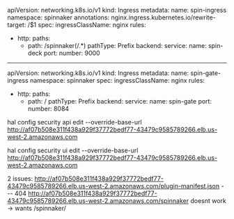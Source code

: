apiVersion: networking.k8s.io/v1
kind: Ingress
metadata:
  name: spin-ingress
  namespace: spinnaker
  annotations:
    nginx.ingress.kubernetes.io/rewrite-target: /$1
spec:
  ingressClassName: nginx
  rules:
  - http:
      paths:
      - path: /spinnaker(/.*)
        pathType: Prefix
        backend:
          service:
            name: spin-deck
            port:
              number: 9000
---
apiVersion: networking.k8s.io/v1
kind: Ingress
metadata:
  name: spin-gate-ingress
  namespace: spinnaker
spec:
  ingressClassName: nginx
  rules:
  - http:
      paths:
      - path: /
        pathType: Prefix
        backend:
          service:
            name: spin-gate
            port:
              number: 8084


hal config security api edit --override-base-url http://af07b508e311f438a929f37772bedf77-43479c9585789266.elb.us-west-2.amazonaws.com

hal config security ui edit --override-base-url http://af07b508e311f438a929f37772bedf77-43479c9585789266.elb.us-west-2.amazonaws.com

2 issues:
 http://af07b508e311f438a929f37772bedf77-43479c9585789266.elb.us-west-2.amazonaws.com/plugin-manifest.json  --- 404
 http://af07b508e311f438a929f37772bedf77-43479c9585789266.elb.us-west-2.amazonaws.com/spinnaker doesnt work               ->      wants /spinnaker/